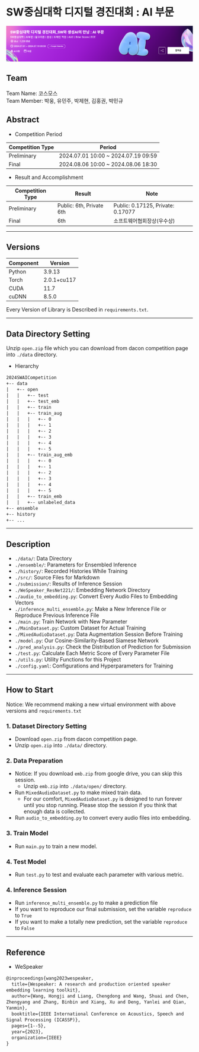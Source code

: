 # SW중심대학 디지털 경진대회 : AI 부문
<img src="./src/image_cover.png">

## Team
Team Name: 코스모스<br/>
Team Member: 박웅, 유민주, 박제현, 김홍권, 박민규

## Abstract

- Competition Period

| Competition Type | Period                              |
|------------------|-------------------------------------|
| Preliminary      | 2024.07.01 10:00 ~ 2024.07.19 09:59 |
| Final            | 2024.08.06 10:00 ~ 2024.08.06 18:30 |

- Result and Accomplishment

| Competition Type | Result                  | Note                              |
|------------------|-------------------------|-----------------------------------|
| Preliminary      | Public: 6th, Private 6th | Public: 0.17125, Private: 0.17077 |
| Final            | 6th                     | 소프트웨어협회장상(우수상)                    |

<hr/>

## Versions
| Component | Version |
|-----------|---------|
| Python    |3.9.13|
| Torch     |2.0.1+cu117|
| CUDA      |11.7|
| cuDNN     |8.5.0|

Every Version of Library is Described in ```requirements.txt```.

<hr/>

## Data Directory Setting

Unzip ```open.zip``` file which you can download from dacon competition page into ```./data``` directory.

- Hierarchy

```
2024SWAICompetition
+-- data
|   +-- open
|   |   +-- test
|   |   +-- test_emb
|   |   +-- train
|   |   +-- train_aug
|   |   |   +-- 0
|   |   |   +-- 1
|   |   |   +-- 2
|   |   |   +-- 3
|   |   |   +-- 4
|   |   |   +-- 5
|   |   +-- train_aug_emb
|   |   |   +-- 0
|   |   |   +-- 1
|   |   |   +-- 2
|   |   |   +-- 3
|   |   |   +-- 4
|   |   |   +-- 5
|   |   +-- train_emb
|   |   +-- unlabeled_data
+-- ensemble
+-- history
+-- ...
```

<hr/>

## Description

- ```./data/```: Data Directory<br/>
- ```./ensemble/```: Parameters for Ensembled Inference<br/>
- ```./history/```: Recorded Histories While Training<br/>
- ```./src/```: Source Files for Markdown<br/>
- ```./submission/```: Results of Inference Session<br/>
- ```./WeSpeaker_ResNet221/```: Embedding Network Directory<br/>
- ```./audio_to_embedding.py```: Convert Every Audio Files to Embedding Vectors<br/>
- ```./inference_multi_ensemble.py```: Make a New Inference File or Reproduce Previous Inference File<br/>
- ```./main.py```: Train Network with New Parameter<br/>
- ```./MainDataset.py```: Custom Dataset for Actual Training<br/>
- ```./MixedAudioDataset.py```: Data Augmentation Session Before Training<br/>
- ```./model.py```: Our Cosine-Similarity-Based Siamese Network<br/>
- ```./pred_analysis.py```: Check the Distribution of Prediction for Submission<br/>
- ```./test.py```: Calculate Each Metric Score of Every Parameter File<br/>
- ```./utils.py```: Utility Functions for this Project<br/>
- ```./config.yaml```: Configurations and Hyperparameters for Training

<hr/>

## How to Start

Notice: We recommend making a new virtual environment with above versions and ```requirements.txt```

### 1. Dataset Directory Setting

- Download ```open.zip``` from dacon competition page.
- Unzip ```open.zip``` into ```./data/``` directory.

### 2. Data Preparation

- Notice: If you download ```emb.zip``` from google drive, you can skip this session.
  - Unzip ```emb.zip``` into ```./data/open/``` directory.
- Run ```MixedAudioDataset.py``` to make mixed train data.
  - For our comfort, ```MixedAudioDataset.py``` is designed to run forever until you stop running. Please stop the session if you think that enough data is collected.
- Run ```audio_to_embedding.py``` to convert every audio files into embedding.

### 3. Train Model

- Run ```main.py``` to train a new model.

### 4. Test Model
- Run ```test.py``` to test and evaluate each parameter with various metric.

### 4. Inference Session

- Run ```inference_multi_ensemble.py``` to make a prediction file
- If you want to reproduce our final submission, set the variable ```reproduce``` to ```True```
- If you want to make a totally new prediction, set the variable ```reproduce``` to ```False```

<hr/>

## Reference

- WeSpeaker

```
@inproceedings{wang2023wespeaker,
  title={Wespeaker: A research and production oriented speaker embedding learning toolkit},
  author={Wang, Hongji and Liang, Chengdong and Wang, Shuai and Chen, Zhengyang and Zhang, Binbin and Xiang, Xu and Deng, Yanlei and Qian, Yanmin},
  booktitle={IEEE International Conference on Acoustics, Speech and Signal Processing (ICASSP)},
  pages={1--5},
  year={2023},
  organization={IEEE}
}
```